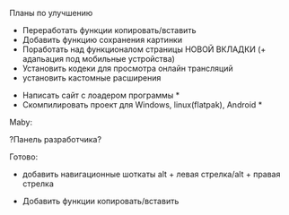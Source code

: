 
Планы по улучшению

- Переработать функции копировать/вставить
- Добавить функцию сохранения картинки
- Поработать над функционалом страницы НОВОЙ ВКЛАДКИ (+ адапьация под мобильные устройства)
- Установить кодеки для просмотра онлайн трансляций
- установить кастомные расширения 

* Написать сайт с лоадером программы *
* Скомпилировать проект для Windows, linux(flatpak), Android *

 
Maby:

?Панель разработчика?

Готово: 

+ добавить навигационные шоткаты alt + левая стрелка/alt + правая стрелка

+ Добавить функции копировать/вставить